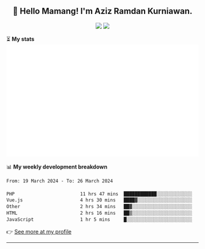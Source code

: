 <h2 align="center">👋 Hello Mamang! I'm Aziz Ramdan Kurniawan.</h2>  
<p align="center">
  <img src="https://komarev.com/ghpvc/?username=azizramdan">
  <img src="https://wakatime.com/badge/user/90056fa0-4c31-4eca-954e-2a3ac05896f9.svg">
</p>
    
⏳ **My stats**  
![](https://raw.githubusercontent.com/azizramdan/github-stats/master/generated/overview.svg#gh-dark-mode-only)

📊 **My weekly development breakdown**
<!--START_SECTION:waka-->

```txt
From: 19 March 2024 - To: 26 March 2024

PHP                        11 hrs 47 mins  ████████████░░░░░░░░░░░░░   47.65 %
Vue.js                     4 hrs 30 mins   ████▓░░░░░░░░░░░░░░░░░░░░   18.24 %
Other                      2 hrs 34 mins   ██▓░░░░░░░░░░░░░░░░░░░░░░   10.39 %
HTML                       2 hrs 16 mins   ██▒░░░░░░░░░░░░░░░░░░░░░░   09.17 %
JavaScript                 1 hr 5 mins     █░░░░░░░░░░░░░░░░░░░░░░░░   04.40 %
```

<!--END_SECTION:waka-->
👉 [See more at my profile](https://wakatime.com/@azizramdan)
***
